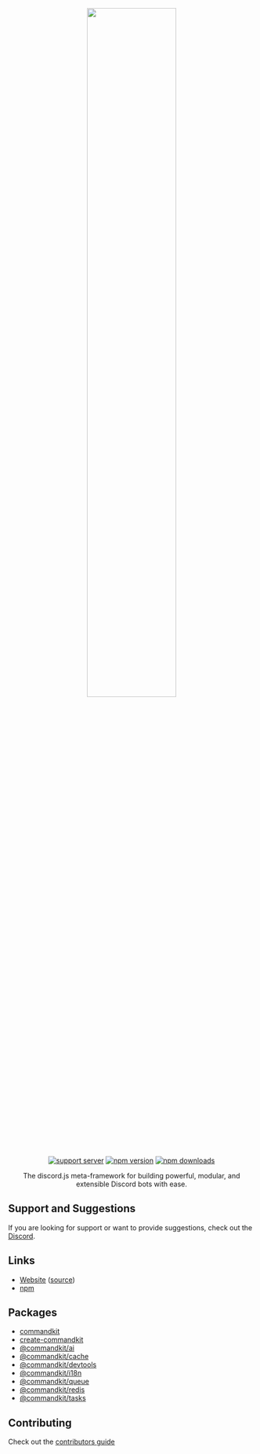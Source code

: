 <div align="center">
    <img src="https://raw.githubusercontent.com/underctrl-io/commandkit/main/apps/website/static/img/ckit_logo.svg" width="60%" />
    <br />
    <a href="https://ctrl.lol/discord"><img src="https://img.shields.io/discord/1055188344188973066?color=5865F2&logo=discord&logoColor=white" alt="support server" /></a>
    <a href="https://www.npmjs.com/package/commandkit"><img src="https://img.shields.io/npm/v/commandkit?maxAge=3600" alt="npm version" /></a>
    <a href="https://www.npmjs.com/package/commandkit"><img src="https://img.shields.io/npm/dt/commandkit?maxAge=3600" alt="npm downloads" /></a>
</div>

<p align="center">The discord.js meta-framework for building powerful, modular, and extensible Discord bots with ease.</p>

## Support and Suggestions

If you are looking for support or want to provide suggestions, check out the [Discord](https://ctrl.lol/discord).

## Links

- [Website](https://commandkit.dev) ([source](https://github.com/underctrl-io/commandkit/tree/main/apps/website))
- [npm](https://www.npmjs.com/package/commandkit)

## Packages

- [commandkit](./packages/commandkit)
- [create-commandkit](./packages/create-commandkit)
- [@commandkit/ai](./packages/ai)
- [@commandkit/cache](./packages/cache)
- [@commandkit/devtools](./packages/devtools)
- [@commandkit/i18n](./packages/i18n)
- [@commandkit/queue](./packages/queue)
- [@commandkit/redis](./packages/redis)
- [@commandkit/tasks](./packages/tasks)

## Contributing

Check out the [contributors guide](https://github.com/underctrl-io/commandkit/blob/main/CONTRIBUTING.md)

